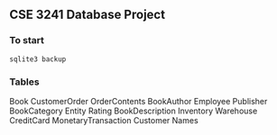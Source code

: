 ## CSE 3241 Database Project

### To start

`sqlite3 backup`

### Tables

Book                 CustomerOrder        OrderContents
BookAuthor           Employee             Publisher
BookCategory         Entity               Rating
BookDescription      Inventory            Warehouse
CreditCard           MonetaryTransaction
Customer             Names
